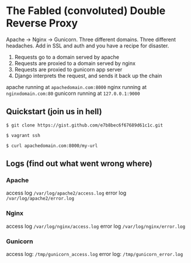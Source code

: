 # The Fabled (convoluted) **Double Reverse Proxy**

Apache -> Nginx -> Gunicorn. Three different domains. Three different headaches.
Add in SSL and auth and you have a recipe for disaster.

1. Requests go to a domain served by apache
1. Requests are proxied to a domain served by nginx
1. Requests are proxied to gunicorn app server
1. Django interprets the request, and sends it back up the chain

apache running at `apachedomain.com:8000`
nginx running at `nginxdomain.com:80`
gunicorn running at `127.0.0.1:9000`


## Quickstart (join us in hell)

```shell
$ git clone https://gist.github.com/e7b8bec6f67689d61c1c.git

$ vagrant ssh

$ curl apachedomain.com:8000/my-url
```


## Logs (find out what went wrong where)

### Apache
access log `/var/log/apache2/access.log`
error log `/var/log/apache2/error.log`

### Nginx
access log `/var/log/nginx/access.log`
error log `/var/log/nginx/error.log`

### Gunicorn
access log: `/tmp/gunicorn_access.log`
error log: `/tmp/gunicorn_error.log`
